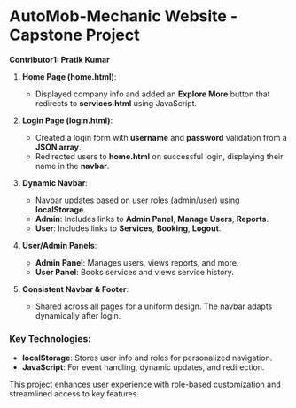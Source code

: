 # AutoMob-Mechanic Website - Capstone Project  

**Contributor1: Pratik Kumar**

1. **Home Page (home.html)**:
   - Displayed company info and added an **Explore More** button that redirects to **services.html** using JavaScript.

2. **Login Page (login.html)**:
   - Created a login form with **username** and **password** validation from a **JSON array**.
   - Redirected users to **home.html** on successful login, displaying their name in the **navbar**.

3. **Dynamic Navbar**:
   - Navbar updates based on user roles (admin/user) using **localStorage**.
   - **Admin**: Includes links to **Admin Panel**, **Manage Users**, **Reports**.
   - **User**: Includes links to **Services**, **Booking**, **Logout**.

4. **User/Admin Panels**:
   - **Admin Panel**: Manages users, views reports, and more.
   - **User Panel**: Books services and views service history.

5. **Consistent Navbar & Footer**:
   - Shared across all pages for a uniform design. The navbar adapts dynamically after login.

### Key Technologies:
- **localStorage**: Stores user info and roles for personalized navigation.
- **JavaScript**: For event handling, dynamic updates, and redirection.

This project enhances user experience with role-based customization and streamlined access to key features.

